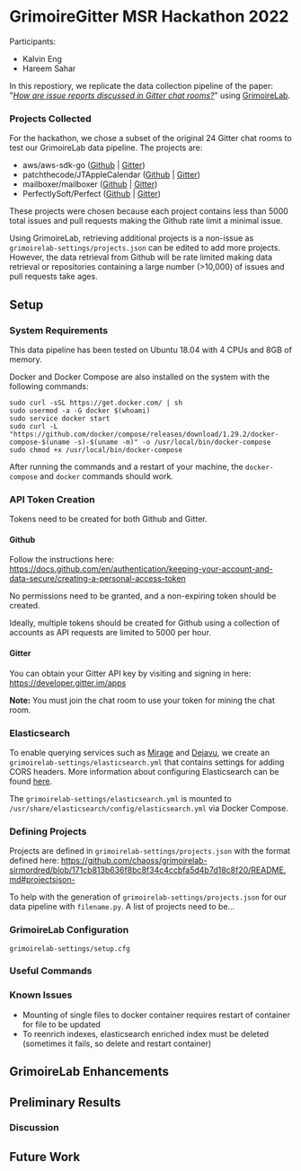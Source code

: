 # GrimoireGitter MSR Hackathon 2022
Participants:

- Kalvin Eng
- Hareem Sahar

In this repostiory, we replicate the data collection pipeline of the paper: "*[How are issue reports discussed in Gitter chat rooms?](https://softwareprocess.es/pubs/sahar2020JSS-Gitter-Issues.pdf "How are issue reports discussed in Gitter chat rooms?")*" using [GrimoireLab](https://github.com/chaoss/grimoirelab "GrimoireLab").

### Projects Collected
For the hackathon, we chose a subset of the original 24 Gitter chat rooms to test our GrimoireLab data pipeline. The projects are:
- aws/aws-sdk-go ([Github](https://github.com/aws/aws-sdk-go "Github") | [Gitter](https://gitter.im/aws/aws-sdk-go "Gitter"))
- patchthecode/JTAppleCalendar ([Github](https://github.com/patchthecode/JTAppleCalendar "Github") | [Gitter](https://gitter.im/patchthecode/JTAppleCalendar "Gitter"))
- mailboxer/mailboxer ([Github](https://github.com/mailboxer/mailboxer "Github") | [Gitter](https://gitter.im/mailboxer/mailboxer "Gitter"))
- PerfectlySoft/Perfect ([Github](https://github.com/PerfectlySoft/Perfect "Github") | [Gitter](https://gitter.im/PerfectlySoft/Perfect "Gitter"))

These projects were chosen because each project contains less than 5000 total issues and pull requests making the Github rate limit a minimal issue.

Using GrimoireLab, retrieving additional projects is a non-issue as `grimoirelab-settings/projects.json` can be edited to add more projects. However, the data retrieval from Github will be rate limited making data retrieval or repositories containing a large number (>10,000) of issues and pull requests take ages.

##  Setup
### System Requirements
This data pipeline has been tested on Ubuntu 18.04 with 4 CPUs and 8GB of memory.

Docker and Docker Compose are also installed on the system with the following commands:
```
sudo curl -sSL https://get.docker.com/ | sh
sudo usermod -a -G docker $(whoami)
sudo service docker start
sudo curl -L "https://github.com/docker/compose/releases/download/1.29.2/docker-compose-$(uname -s)-$(uname -m)" -o /usr/local/bin/docker-compose
sudo chmod +x /usr/local/bin/docker-compose
```
After running the commands and a restart of your machine, the `docker-compose` and `docker` commands should work.

### API Token Creation
Tokens need to be created for both Github and Gitter.
#### Github
Follow the instructions here: https://docs.github.com/en/authentication/keeping-your-account-and-data-secure/creating-a-personal-access-token

No permissions need to be granted, and a non-expiring token should be created.

Ideally, multiple tokens should be created for Github using a collection of accounts as API requests are limited to 5000 per hour.

#### Gitter
You can obtain your Gitter API key by visiting and signing in here: https://developer.gitter.im/apps

**Note:** You must join the chat room to use your token for mining the chat room.

### Elasticsearch
To enable querying services such as [Mirage](https://opensource.appbase.io/mirage/ "Mirage") and [Dejavu](https://dejavu.appbase.io/ "Dejavu"), we create an `grimoirelab-settings/elasticsearch.yml` that contains settings for adding CORS headers. More information about configuring Elasticsearch can be found [here](https://www.elastic.co/guide/en/elasticsearch/reference/6.8/settings.html "here"). 

The `grimoirelab-settings/elasticsearch.yml` is mounted to `/usr/share/elasticsearch/config/elasticsearch.yml` via Docker Compose.

### Defining Projects
Projects are defined in `grimoirelab-settings/projects.json` with the format defined here: https://github.com/chaoss/grimoirelab-sirmordred/blob/171cb813b636f8bc8f34c4ccbfa5d4b7d18c8f20/README.md#projectsjson-

To help with the generation of `grimoirelab-settings/projects.json` for our data pipeline with `filename.py`.  A list of projects need to be...

### GrimoireLab Configuration
`grimoirelab-settings/setup.cfg`

### Useful Commands

### Known Issues
* Mounting of single files to docker container requires restart of container for file to be updated
* To reenrich indexes, elasticsearch enriched index must be deleted (sometimes it fails, so delete and restart container)

## GrimoireLab Enhancements
<!-- ### GrimoireELK -->
<!-- ### Sigils -->
<!-- ### SortingHat Interface -->

## Preliminary Results

### Discussion

## Future Work
<!-- This data pipeline can be further enhanced by... -->
